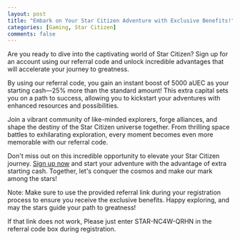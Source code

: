 ```yaml
---
layout: post
title: "Embark on Your Star Citizen Adventure with Exclusive Benefits!"
categories: [Gaming, Star Citizen]
comments: false
---
```


Are you ready to dive into the captivating world of Star Citizen? Sign up for an account using our referral code and unlock incredible advantages that will accelerate your journey to greatness.

By using our referral code, you gain an instant boost of 5000 aUEC as your starting cash—25% more than the standard amount! This extra capital sets you on a path to success, allowing you to kickstart your adventures with enhanced resources and possibilities.

Join a vibrant community of like-minded explorers, forge alliances, and shape the destiny of the Star Citizen universe together. From thrilling space battles to exhilarating exploration, every moment becomes even more memorable with our referral code.

Don't miss out on this incredible opportunity to elevate your Star Citizen journey. [Sign up now](https://robertsspaceindustries.com/enlist?referral=STAR-NC4W-QRHN) and start your adventure with the advantage of extra starting cash. Together, let's conquer the cosmos and make our mark among the stars!

Note: Make sure to use the provided referral link during your registration process to ensure you receive the exclusive benefits. Happy exploring, and may the stars guide your path to greatness! 

If that link does not work, Please just enter STAR-NC4W-QRHN in the referral code box during registration.
